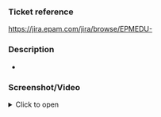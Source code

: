 ### Ticket reference
https://jira.epam.com/jira/browse/EPMEDU-<!---Put the ticket number here-->

### Description
- <!---Short description of the work done-->

### Screenshot/Video
<details>
  <summary>Click to open</summary>
<!---Screenshot or video that proves your work if applied-->
</details>
